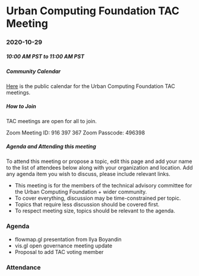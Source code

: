 # Urban Computing Foundation TAC Meeting

### 2020-10-29
##### 10:00 AM PST to 11:00 AM PST


##### Community Calendar
[Here](https://calendar.google.com/calendar/embed?src=u14oiv0c9rh7nv93jke7ehgr68%40group.calendar.google.com&ctz=America%2FChicago) is the public calendar for the Urban Computing Foundation TAC meetings.

##### How to Join
TAC meetings are open for all to join.

Zoom Meeting ID: 916 397 367
Zoom Passcode: 496398

##### Agenda and Attending this meeting

To attend this meeting or propose a topic, edit this page and add your name to the list of attendees below along with your organization and location. Add any agenda item you wish to discuss, please include relevant links.

* This meeting is for the members of the technical advisory committee for the Urban Computing Foundation + wider community.
* To cover everything, discussion may be time-constrained per topic.
* Topics that require less discussion should be covered first.
* To respect meeting size, topics should be relevant to the agenda.

### Agenda
* flowmap.gl presentation from Ilya Boyandin
* vis.gl open governance meeting update
* Proposal to add TAC voting member

### Attendance
